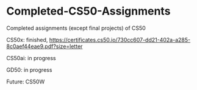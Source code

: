 # Completed-CS50-Assignments
Completed assignments (except final projects) of CS50

CS50x: finished, https://certificates.cs50.io/730cc607-dd21-402a-a285-8c0aef44eae9.pdf?size=letter

CS50ai: in progress

GD50: in progress

Future: CS50W
